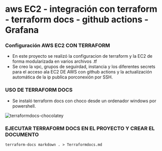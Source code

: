 # aws EC2 - integración con terraform - terraform docs - github actions - Grafana

### Configuración AWS EC2 CON TERRAFORM 

- En este proyecto se realizó la configuracion de terraform y la EC2 de forma modularizada en varios archivos .tf
- Se creo la vpc, grupos de seguirdad, instancia y los diferentes secrets para el acceso ala EC2 DE AWS con github actions y la actualización automática de la ip publica porconexión por SSH.


### USO DE TERRAFORM DOCS
- Se instaló terraform docs con choco desde un ordenador windows por powershell.

![terraformdocs-chocolatey](https://github.com/GuidoSantiagoReta/prueba-ami/assets/46303885/42303295-0a60-4479-984f-816a65d58c23)


### EJECUTAR TERRAFORM DOCS EN EL PROYECTO Y CREAR EL DOCUMENTO

```
terraform-docs markdown . > Terraformdocs.md

```
